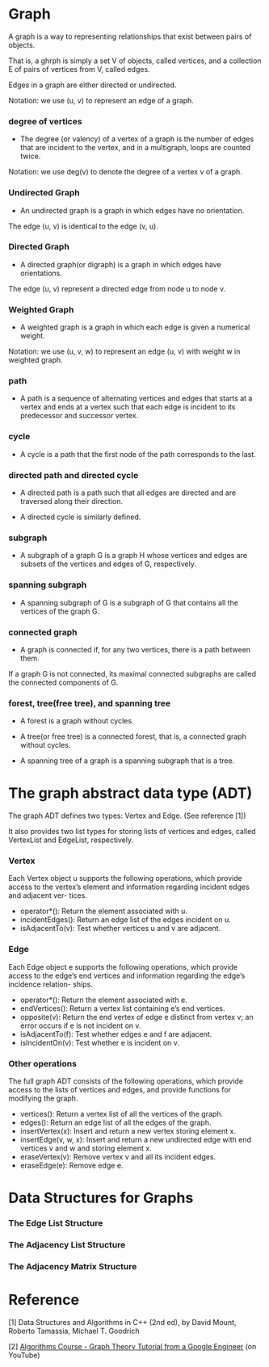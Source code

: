 # Graph

A graph is a way to representing relationships that exist between pairs of objects.

That is, a ghrph is simply a set V of objects, called vertices, and a collection E of pairs of vertices from V, called edges.

Edges in a graph are either directed or undirected.

Notation: we use (u, v) to represent an edge of a graph.

### degree of vertices
* The degree (or valency) of a vertex of a graph is the number of edges that are incident to the vertex, and in a multigraph, loops are counted twice.

Notation: we use deg(v) to denote the degree of a vertex v of a graph.

### Undirected Graph
* An undirected graph is a graph in which edges have no orientation.

The edge (u, v) is identical to the edge (v, u).

### Directed Graph
* A directed graph(or digraph) is a graph in which edges have orientations.

The edge (u, v) represent a directed edge from node u to node v.

### Weighted Graph
* A weighted graph is a graph in which each edge is given a numerical weight.

Notation: we use (u, v, w) to represent an edge (u, v) with weight w in weighted graph.

### path
* A path is a sequence of alternating vertices and edges that starts at a vertex and ends at a vertex such that each edge is incident to its predecessor and successor vertex.

### cycle
* A cycle is a path that the first node of the path corresponds to the last.

### directed path and directed cycle
* A directed path is a path such that all edges are directed and are traversed along their direction.

* A directed cycle is similarly defined.

### subgraph
* A subgraph of a graph G is a graph H whose vertices and edges are subsets of the vertices and edges of G, respectively.

### spanning subgraph
* A spanning subgraph of G is a subgraph of G that contains all the vertices of the graph G.

### connected graph
* A graph is connected if, for any two vertices, there is a path between them.

If a graph G is not connected, its maximal connected subgraphs are called the connected components of G.

### forest, tree(free tree), and spanning tree
* A forest is a graph without cycles.

* A tree(or free tree) is a connected forest, that is, a connected graph without cycles.

* A spanning tree of a graph is a spanning subgraph that is a tree.

# The graph abstract data type (ADT)
The graph ADT defines two types: Vertex and Edge. (See reference [1])

It also provides two list types for storing lists of vertices and edges, called VertexList and EdgeList, respectively.

### Vertex 
Each Vertex object u supports the following operations, which provide access to the vertex’s element and information regarding incident edges and adjacent ver- tices.

* operator*(): Return the element associated with u.
* incidentEdges(): Return an edge list of the edges incident on u.
* isAdjacentTo(v): Test whether vertices u and v are adjacent.

### Edge
Each Edge object e supports the following operations, which provide access to the edge’s end vertices and information regarding the edge’s incidence relation- ships.

* operator*(): Return the element associated with e.
* endVertices(): Return a vertex list containing e’s end vertices.
* opposite(v): Return the end vertex of edge e distinct from vertex v; an error occurs if e is not incident on v.
* isAdjacentTo(f): Test whether edges e and f are adjacent.
* isIncidentOn(v): Test whether e is incident on v.

### Other operations
The full graph ADT consists of the following operations, which provide access to the lists of vertices and edges, and provide functions for modifying the graph.

* vertices(): Return a vertex list of all the vertices of the graph.
* edges(): Return an edge list of all the edges of the graph.
* insertVertex(x): Insert and return a new vertex storing element x.
* insertEdge(v, w, x): Insert and return a new undirected edge with end vertices v and w and storing element x.
* eraseVertex(v): Remove vertex v and all its incident edges.
* eraseEdge(e): Remove edge e.

# Data Structures for Graphs

### The Edge List Structure

### The Adjacency List Structure

### The Adjacency Matrix Structure

# Reference
[1] Data Structures and Algorithms in C++ (2nd ed), by David Mount, Roberto Tamassia, Michael T. Goodrich

[2] <a href="https://www.youtube.com/watch?v=09_LlHjoEiY">Algorithms Course - Graph Theory Tutorial from a Google Engineer</a> (on YouTube)


